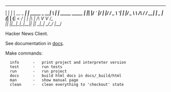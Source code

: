 
   _   _            _             _   _                   
  | | | | __ _  ___| | _____ _ __| \ | | _____      _____ 
  | |_| |/ _` |/ __| |/ / _ \ '__|  \| |/ _ \ \ /\ / / __|
  |  _  | (_| | (__|   <  __/ |  | |\  |  __/\ V  V /\__ \
  |_| |_|\__,_|\___|_|\_\___|_|  |_| \_|\___| \_/\_/ |___/


Hacker News Client. 

See documentation in [docs](docs/index.rst).

Make commands:

      info      -   print project and interpreter version
      test      -   run tests
      run       -   run project
      docs      -   build html docs in docs/_build/html
      man       -   show manual page
      clean     -   clean everything to 'checkout' state


                                                        

